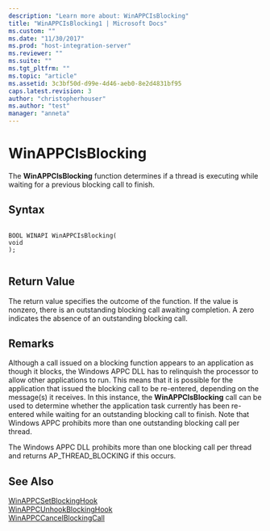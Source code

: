 ```yaml
---
description: "Learn more about: WinAPPCIsBlocking"
title: "WinAPPCIsBlocking1 | Microsoft Docs"
ms.custom: ""
ms.date: "11/30/2017"
ms.prod: "host-integration-server"
ms.reviewer: ""
ms.suite: ""
ms.tgt_pltfrm: ""
ms.topic: "article"
ms.assetid: 3c3bf50d-d99e-4d46-aeb0-8e2d4831bf95
caps.latest.revision: 3
author: "christopherhouser"
ms.author: "test"
manager: "anneta"
---
```

# WinAPPCIsBlocking
The **WinAPPCIsBlocking** function determines if a thread is executing while waiting for a previous blocking call to finish.  
  
## Syntax  
  
```  
  
BOOL WINAPI WinAPPCIsBlocking(  
void  
);  
  
```  
  
## Return Value  
 The return value specifies the outcome of the function. If the value is nonzero, there is an outstanding blocking call awaiting completion. A zero indicates the absence of an outstanding blocking call.  
  
## Remarks  
 Although a call issued on a blocking function appears to an application as though it blocks, the Windows APPC DLL has to relinquish the processor to allow other applications to run. This means that it is possible for the application that issued the blocking call to be re-entered, depending on the message(s) it receives. In this instance, the **WinAPPCIsBlocking** call can be used to determine whether the application task currently has been re-entered while waiting for an outstanding blocking call to finish. Note that Windows APPC prohibits more than one outstanding blocking call per thread.  
  
 The Windows APPC DLL prohibits more than one blocking call per thread and returns AP_THREAD_BLOCKING if this occurs.  
  
## See Also  
 [WinAPPCSetBlockingHook](../core/winappcsetblockinghook1.md)   
 [WinAPPCUnhookBlockingHook](../core/winappcunhookblockinghook2.md)   
 [WinAPPCCancelBlockingCall](../core/winappccancelblockingcall1.md)
